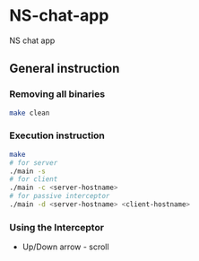 # NS-chat-app
NS chat app

## General instruction

### Removing all binaries
```bash
make clean
```

### Execution instruction
```bash
make
# for server
./main -s
# for client
./main -c <server-hostname>
# for passive interceptor
./main -d <server-hostname> <client-hostname>
```

### Using the Interceptor
- Up/Down arrow - scroll

